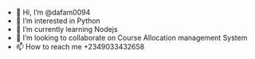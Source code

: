 - 👋 Hi, I’m @dafam0094
- 👀 I’m interested in Python
- 🌱 I’m currently learning Nodejs
- 💞️ I’m looking to collaborate on Course Allocation management System
- 📫 How to reach me +2349033432658

<!---
dafam0094/dafam0094 is a ✨ special ✨ repository because its `README.md` (this file) appears on your GitHub profile.
You can click the Preview link to take a look at your changes.
--->
